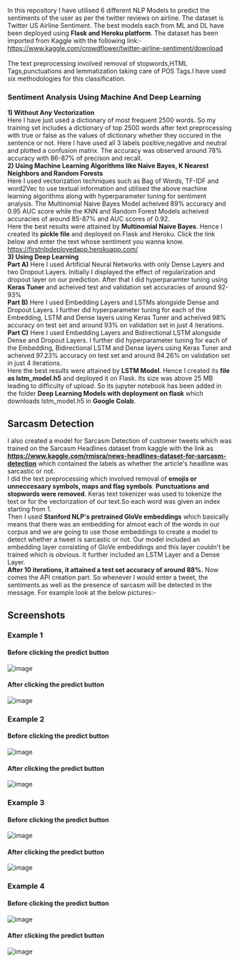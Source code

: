 In this repository I have utilised 6 different NLP Models to predict the sentiments of the user as per the twitter reviews on airline. The dataset is 
Twitter US Airline Sentiment. The best models each from ML and DL have been deployed using **Flask and Heroku platform**. The dataset has been imported from Kaggle with the following link:- 
https://www.kaggle.com/crowdflower/twitter-airline-sentiment/download
<br>
<br>
The text preprocessing involved removal of stopwords,HTML Tags,punctuations and lemmatization taking care of POS Tags.I have used six methodologies for this classification.
### Sentiment Analysis Using Machine And Deep Learning
**1) Without Any Vectorization**
<br>
Here I have just used a dictionary of most frequent 2500 words. So my training set includes a dictionary of top 2500 words after text preprocessing with true 
or false as the values of dictionary whether they occured in the sentence or not. Here I have used all 3 labels positive,negative and neutral and plotted a 
confusion matrix. The accuracy was observed around 78% accuracy with 86-87% of precison and recall.
<br>
**2) Using Machine Learning Algorithms like Naive Bayes, K Nearest Neighbors and Random Forests**
<br>
Here I used vectorization techniques such as Bag of Words, TF-IDF and word2Vec to use textual information and utilised the above machine learning algorithms
along with hyperparameter tuning for sentiment analysis. The Multinomial Naive Bayes Model acheived 89% accuracy and 0.95 AUC score while the KNN and Random Forest 
Models acheived accuracies of around 85-87% and AUC scores of 0.92.
<br>
Here the best results were attained by **Multinomial Naive Bayes**. Hence I created its **pickle file** and deployed on Flask and Heroku. Click the link below and enter the text whose sentiment you wanna know.
<br>
https://firstnlpdeployedapp.herokuapp.com/
<br>
**3) Using Deep Learning**
<br>
**Part A)** Here I used Artificial Neural Networks with only Dense Layers and two Dropout Layers. Initially I displayed the effect of regularization and dropout layer
on our prediction. After that I did hyperparamter tuning using **Keras Tuner** and acheived test and validation set accuracies of around 92-93% 
<br>
**Part B)** Here I used Embedding Layers and LSTMs alongside Dense and Dropout Layers. I further did hyperparameter tuning for each of the Embedding, LSTM and Dense
layers using Keras Tuner and acheived 98% accuracy on test set and around 93% on validation set in just 4 iterations.
<br>
**Part C)** Here I used Embedding Layers and Bidirectional LSTM alongside Dense and Dropout Layers. I further did hyperparameter tuning for each of the Embedding, Bidirectional LSTM and Dense layers using Keras Tuner and acheived 97.23% accuracy on test set and around 94.26% on validation set in just 4 iterations.
<br>
Here the best results were attained by **LSTM Model**. Hence I created its **file as lstm_model.h5** and deployed it on Flask. Its size was above 25 MB leading to difficulty of upload. So its jupyter notebook has been added in the folder **Deep Learning Models with deployment on flask** which downloads lstm_model.h5 in **Google Colab**.
<br>
## Sarcasm Detection
I also created a model for Sarcasm Detection of customer tweets which was trained on the Sarcasm Headlines dataset from kaggle with the link as
**https://www.kaggle.com/rmisra/news-headlines-dataset-for-sarcasm-detection** which contained the labels as whether the article's headline was sarcastic or not.
<br>
 I did the text preprocessing which involved removal of **emojis or unneccesaary symbols, maps and flag symbols**. **Punctuations and stopwords were removed**. Keras text tokenizer was
 used to tokenize the text or for the vectorization of our text.So each word was given an index starting from 1.
 <br>
 Then I used **Stanford NLP's pretrained GloVe embeddings** which basically means that there was an embedding for almost each of the words in our corpus and we are going to use those 
 embeddings to create a model to detect whether a tweet is sarcastic or not. Our model included an embedding layer consisting of GloVe embeddings and this layer couldn't be trained which 
 is obvious. It further included an LSTM Layer and a Dense Layer.
 <br>
 **After 10 iterations, it attained a test set accuracy of around 88%.**
 Now comes the API creation part. So whenever I would enter a tweet, the sentiments as well as the presence of sarcasm will be detected in the message. For example look at the below pictures:-
 <br>
 ## Screenshots
 ### Example 1
#### Before clicking the predict button
![image](https://user-images.githubusercontent.com/75975560/124671285-e1ef8000-ded2-11eb-8338-665d69814e2e.png)
#### After clicking the predict button
![image](https://user-images.githubusercontent.com/75975560/124671464-23802b00-ded3-11eb-8803-8036849c10a2.png)
### Example 2
#### Before clicking the predict button
![image](https://user-images.githubusercontent.com/75975560/124671592-575b5080-ded3-11eb-9274-c75720dd0b97.png)
#### After clicking the predict button
![image](https://user-images.githubusercontent.com/75975560/124671639-680bc680-ded3-11eb-956d-1f2229fddec2.png)
### Example 3
#### Before clicking the predict button
![image](https://user-images.githubusercontent.com/75975560/124671928-d9e41000-ded3-11eb-81a7-5a293b072b84.png)
#### After clicking the predict button
![image](https://user-images.githubusercontent.com/75975560/124671969-e9635900-ded3-11eb-95a3-b422eb3574f9.png)
### Example 4
#### Before clicking the predict button
![image](https://user-images.githubusercontent.com/75975560/124672073-10218f80-ded4-11eb-9c88-29c44fa71f7f.png)
#### After clicking the predict button
![image](https://user-images.githubusercontent.com/75975560/124672103-1c0d5180-ded4-11eb-9d36-e53945dbce75.png)
